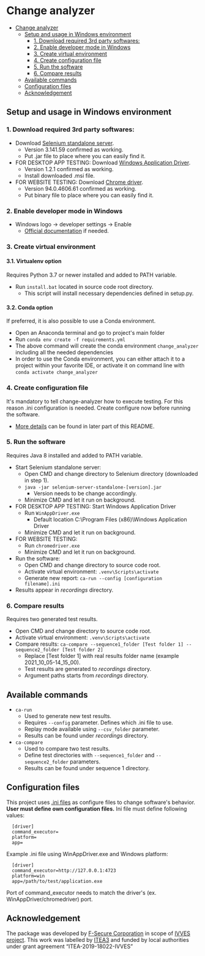 # Change analyzer

- [Change analyzer](#change-analyzer)
  - [Setup and usage in Windows environment](#setup-and-usage-in-windows-environment)
    - [1. Download required 3rd party softwares:](#1-download-required-3rd-party-softwares)
    - [2. Enable developer mode in Windows](#2-enable-developer-mode-in-windows)
    - [3. Create virtual environment](#3-create-virtual-environment)
    - [4. Create configuration file](#4-create-configuration-file)
    - [5. Run the software](#5-run-the-software)
    - [6. Compare results](#6-compare-results)
  - [Available commands](#available-commands)
  - [Configuration files](#configuration-files)
  - [Acknowledgement](#acknowledgement)

## Setup and usage in Windows environment
### 1. Download required 3rd party softwares: 
* Download <a href="https://www.selenium.dev/downloads/">Selenium standalone server</a>.
  * Version 3.141.59 confirmed as working.
  * Put .jar file to place where you can easily find it.
* FOR DESKTOP APP TESTING: Download <a href="https://github.com/microsoft/WinAppDriver">Windows Application Driver</a>.
  * Version 1.2.1 confirmed as working.
  * Install downloaded .msi file.
* FOR WEBSITE TESTING: Download <a href="https://chromedriver.chromium.org/downloads">Chrome driver</a>.
  * Version 94.0.4606.61 confirmed as working.
  * Put binary file to place where you can easily find it.

### 2. Enable developer mode in Windows
* Windows logo -> developer settings -> Enable
  * <a href="https://docs.microsoft.com/en-us/windows/apps/get-started/enable-your-device-for-development#accessing-settings-for-developers">Official documentation</a> if needed.

### 3. Create virtual environment
#### 3.1. Virtualenv option 
Requires Python 3.7 or newer installed and added to PATH variable.

* Run ```install.bat``` located in source code root directory.
  * This script will install necessary dependencies defined in setup.py.

#### 3.2. Conda option
If preferred, it is also possible to use a Conda environment.

* Open an Anaconda terminal and go to project's main folder
* Run `conda env create -f requirements.yml`
* The above command will create the conda environment `change_analyzer` including all the needed dependencies
* In order to use the Conda environment, you can either attach it to a project within your favorite IDE, or activate
it on command line with `conda activate change_analyzer`

### 4. Create configuration file
It's mandatory to tell change-analyzer how to execute testing. For this reason .ini configuration is needed. Create configure now before running the software.
  * <a href="#configuration-files">More details</a> can be found in later part of this README.

### 5. Run the software
Requires Java 8 installed and added to PATH variable.

* Start Selenium standalone server:
  * Open CMD and change directory to Selenium directory (downloaded in step 1).
  * ```java -jar selenium-server-standalone-[version].jar```
    * Version needs to be change accordingly.
  * Minimize CMD and let it run on background.
* FOR DESKTOP APP TESTING: Start Windows Application Driver
  * Run ```WinAppDriver.exe```
    * Default location C:\Program Files (x86)\Windows Application Driver
  * Minimize CMD and let it run on background.
* FOR WEBSITE TESTING:
  * Run ```chromedriver.exe```
  * Minimize CMD and let it run on background.
* Run the software:
  * Open CMD and change directory to source code root.
  * Activate virtual environment: ```.venv\Scripts\activate```
  * Generate new report: ```ca-run --config [configuration filename].ini```
* Results appear in *recordings* directory.

### 6. Compare results
Requires two generated test results.

* Open CMD and change directory to source code root.
* Activate virtual environment: ```.venv\Scripts\activate```
* Compare results: ```ca-compare --sequence1_folder [Test folder 1] --sequence2_folder [Test folder 2]```
  * Replace [Test folder 1] with real results folder name (example 2021_10_05-14_15_00).
  * Test results are generated to *recordings* directory.
  * Argument paths starts from *recordings* directory.

## Available commands
* ```ca-run```
  * Used to generate new test results.
  * Requires ```--config``` parameter. Defines which .ini file to use.
  * Replay mode available using ```--csv_folder``` parameter.
  * Results can be found under *recordings* directory.
* ```ca-compare```
  * Used to compare two test results.
  * Define test directories with ```--sequence1_folder``` and ```--sequence2_folder``` parameters.
  * Results can be found under sequence 1 directory.

## Configuration files
This project uses <a href="https://docs.python.org/3/library/configparser.html">.ini files</a> as configure files to change software's behavior. **User must define own configuration files.** Ini file must define following values:
```
  [driver]
  command_executor=
  platform=
  app=
```
Example .ini file using WinAppDriver.exe and Windows platform:
```
  [driver]
  command_executor=http://127.0.0.1:4723
  platform=win
  app=/path/to/test/application.exe
```
Port of command_executor needs to match the driver's (ex. WinAppDriver/chromedriver) port.

## Acknowledgement
The package was developed by [F-Secure Corporation][f-secure] in scope of [IVVES project][ivves]. This work was labelled by [ITEA3][itea3] and funded by local authorities under grant agreement “ITEA-2019-18022-IVVES”

[contributing]: CONTRIBUTING.md
[ivves]: http://ivves.eu/
[itea3]: https://itea3.org/
[f-secure]: https://www.f-secure.com/en
